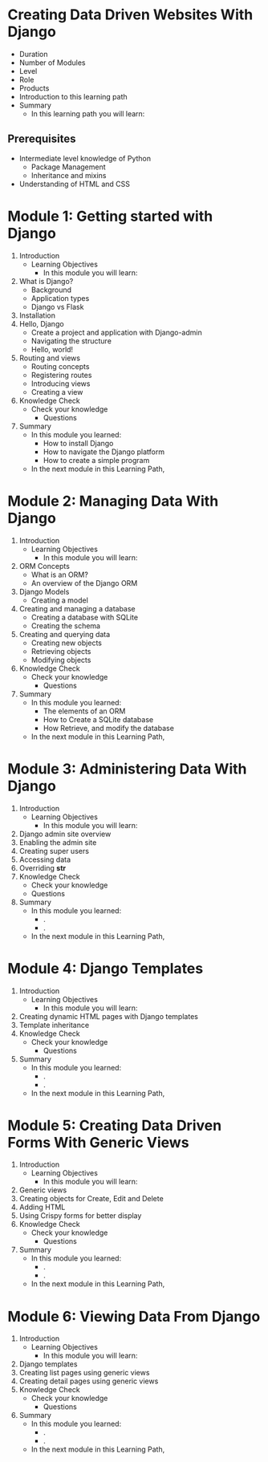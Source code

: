 # Creating Data Driven Websites With Django
- Duration
- Number of Modules
- Level
- Role
- Products
- Introduction to this learning path
- Summary
  - In this learning path you will learn:

## Prerequisites

- Intermediate level knowledge of Python
  - Package Management
  - Inheritance and mixins
- Understanding of HTML and CSS

#
# Module 1: Getting started with Django

1. Introduction
    * Learning Objectives
      - In this module you will learn:
2. What is Django?
    * Background
    * Application types
    * Django vs Flask
3. Installation
4. Hello, Django
    * Create a project and application with Django-admin
    * Navigating the structure
    * Hello, world!
5. Routing and views
    * Routing concepts
    * Registering routes
    * Introducing views
    * Creating a view
6. Knowledge Check
    * Check your knowledge
      - Questions
7. Summary
    * In this module you learned:
      - How to install Django
      - How to navigate the Django platform
      - How to create a simple program
    * In the next module in this Learning Path,

# 
# Module 2: Managing Data With Django

1. Introduction
    * Learning Objectives
      - In this module you will learn:
2. ORM Concepts
    * What is an ORM?
    * An overview of the Django ORM
3. Django Models
    * Creating a model
4. Creating and managing a database
    * Creating a database with SQLite
    * Creating the schema
5. Creating and querying data
    * Creating new objects
    * Retrieving objects
    * Modifying objects
6. Knowledge Check
    * Check your knowledge
      - Questions
8. Summary
    * In this module you learned:
      - The elements of an ORM
      - How to Create a SQLite database
      - How Retrieve, and modify the database
    * In the next module in this Learning Path,

#
# Module 3: Administering Data With Django

1. Introduction
    * Learning Objectives
      - In this module you will learn:
2. Django admin site overview
3. Enabling the admin site
4. Creating super users
5. Accessing data
6. Overriding __str__
7. Knowledge Check
     * Check your knowledge
      - Questions
8. Summary
    * In this module you learned:
      - .
      - .
    * In the next module in this Learning Path,

#
# Module 4: Django Templates

1. Introduction
    * Learning Objectives
      - In this module you will learn:
2. Creating dynamic HTML pages with Django templates
3. Template inheritance
4. Knowledge Check
    * Check your knowledge
      - Questions
5. Summary
    * In this module you learned:
      - .
      - .
    * In the next module in this Learning Path,

#
# Module 5: Creating Data Driven Forms With Generic Views
 
1. Introduction
    * Learning Objectives
      - In this module you will learn:
2. Generic views
3. Creating objects for Create, Edit and Delete 
4. Adding HTML
5. Using Crispy forms for better display
6. Knowledge Check
    * Check your knowledge
      - Questions
7. Summary
    * In this module you learned:
      - .
      - .
    * In the next module in this Learning Path,

#
# Module 6: Viewing Data From Django

1. Introduction
    * Learning Objectives
      - In this module you will learn:
2. Django templates
3. Creating list pages using generic views
4. Creating detail pages using generic views
5. Knowledge Check
    * Check your knowledge
      - Questions
6. Summary
    * In this module you learned:
      - .
      - .
    * In the next module in this Learning Path,

